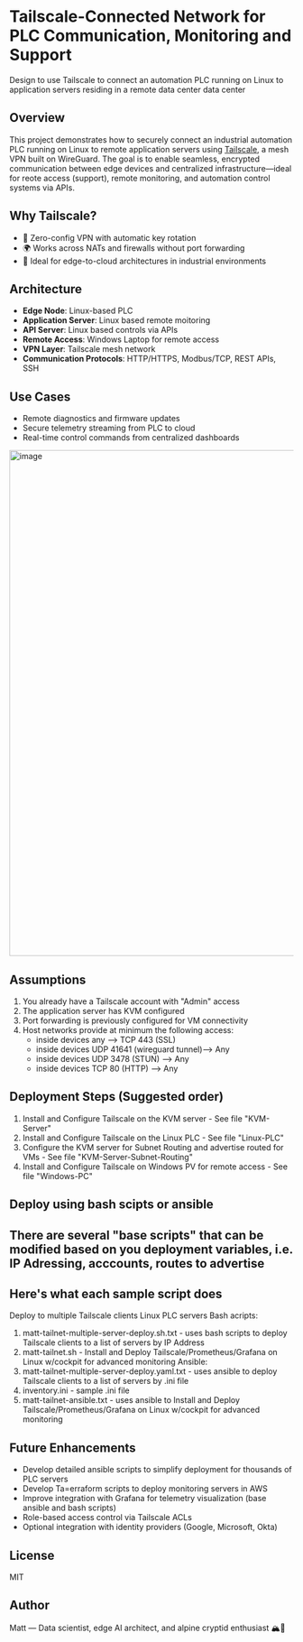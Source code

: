# Tailscale-Connected Network for PLC Communication, Monitoring and Support 
Design to use Tailscale to connect an automation PLC running on Linux to application servers residing in a remote data center data center

## Overview
This project demonstrates how to securely connect an industrial automation PLC running on Linux to remote application servers using [Tailscale](https://tailscale.com/), a mesh VPN built on WireGuard. The goal is to enable seamless, encrypted communication between edge devices and centralized infrastructure—ideal for reote access (support), remote monitoring, and automation control systems via APIs.

## Why Tailscale?
- 🔐 Zero-config VPN with automatic key rotation
- 🌍 Works across NATs and firewalls without port forwarding
- 🧠 Ideal for edge-to-cloud architectures in industrial environments

## Architecture
- **Edge Node**: Linux-based PLC
- **Application Server**: Linux based remote moitoring
- **API Server**: Linux based controls via APIs
- **Remote Access**: Windows Laptop for remote access
- **VPN Layer**: Tailscale mesh network
- **Communication Protocols**: HTTP/HTTPS, Modbus/TCP, REST APIs, SSH

## Use Cases
- Remote diagnostics and firmware updates
- Secure telemetry streaming from PLC to cloud
- Real-time control commands from centralized dashboards

<img width="2007" height="897" alt="image" src="https://github.com/user-attachments/assets/7254cad8-fdb8-4270-8193-af14b1fd7526" />

## Assumptions
1) You already have a Tailscale account with "Admin" access
2) The application server has KVM configured
3) Port forwarding is previously configured for VM connectivity
4) Host networks provide at minimum the following access:
   - inside devices any --> TCP 443 (SSL)
   - inside devices UDP 41641 (wireguard tunnel)--> Any
   - inside devices UDP 3478 (STUN) --> Any
   - inside devices TCP 80 (HTTP) --> Any

## Deployment Steps (Suggested order)
1) Install and Configure Tailscale on the KVM server - See file "KVM-Server" 
2) Install and Configure Tailscale on the Linux PLC - See file "Linux-PLC" 
3) Configure the KVM server for Subnet Routing and advertise routed for VMs - See file "KVM-Server-Subnet-Routing" 
4) Install and Configure Tailscale on Windows PV for remote access - See file "Windows-PC"

## Deploy using bash scipts or ansible
## There are several "base scripts" that can be modified based on you deployment variables, i.e. IP Adressing, acccounts, routes to advertise
## Here's what each sample script does
Deploy to multiple Tailscale clients Linux PLC servers 
Bash acripts:
1) matt-tailnet-multiple-server-deploy.sh.txt - uses bash scripts to deploy Tailscale clients to a list of servers by IP Address
2) matt-tailnet.sh - Install and Deploy Tailscale/Prometheus/Grafana on Linux w/cockpit for advanced monitoring
Ansible:
1) matt-tailnet-multiple-server-deploy.yaml.txt - uses ansible to deploy Tailscale clients to a list of servers by .ini file
2) inventory.ini - sample .ini file
3) matt-tailnet-ansible.txt - uses ansible to Install and Deploy Tailscale/Prometheus/Grafana on Linux w/cockpit for advanced monitoring
 
## Future Enhancements
- Develop detailed ansible scripts to simplify deployment for thousands of PLC servers
- Develop Ta=erraform scripts to deploy monitoring servers in AWS
- Improve integration with Grafana for telemetry visualization (base ansible and bash scripts)
- Role-based access control via Tailscale ACLs
- Optional integration with identity providers (Google, Microsoft, Okta)

## License
MIT

## Author
Matt — Data scientist, edge AI architect, and alpine cryptid enthusiast 🏔️👣
